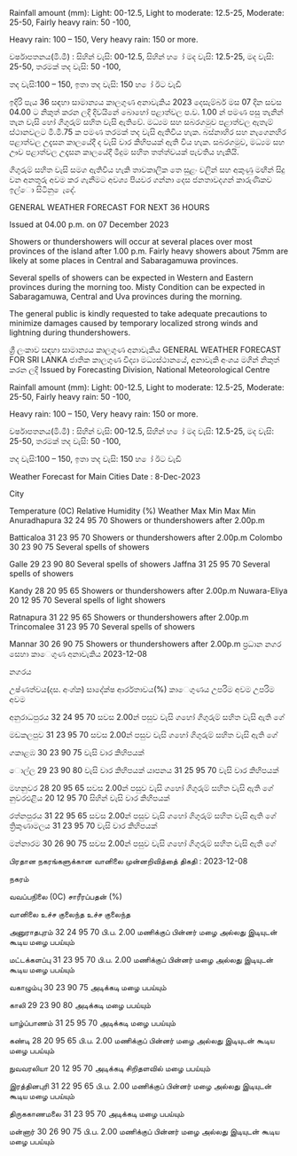 Rainfall amount (mm): Light: 00-12.5, Light to moderate: 12.5-25, Moderate: 25-50, Fairly heavy rain: 50 -100,

Heavy rain: 100 – 150, Very heavy rain: 150 or more.

වර්ෂාපතනය(මි.මී) : සිහින් වැසි: 00-12.5, සිහින් හ ෝ මද වැසි: 12.5-25, මද වැසි: 25-50, තරමක් තද වැසි: 50 -100,

තද වැසි:100 – 150, ඉතා තද වැසි: 150 හ ෝ ඊට වැඩි

ඉදිරි පැය 36 සඳහා සාමාන්‍යය කාලගුණ අනාවැකිය 2023 දෙසැම්බර් මස 07 දින සවස 04.00 ට නිකුත් කරන ලදි දිවයිනේ බොහෝ පළාත්වල ප.ව. 1.00 න් පමණ පසු තැනින් තැන වැසි හෝ ගිගුරුම් සහිත වැසි ඇතිවේ. මධ්‍යම සහ සබරගමුව පළාත්වල ඇතැම් ස්ථානවලට මි.මී.75 ක පමණ තරමක් තද වැසි ඇතිවිය හැක. බස්නාහිර සහ නැගෙනහිර පළාත්වල උදැසන කාලයේදී ද වැසි වාර කිහිපයක් ඇති විය හැක. සබරගමුව, මධ්‍යම සහ ඌව පළාත්වල උදෑසන කාලයේදී මීදුම සහිත තත්ත්වයක් පැවතිය හැකියි.

ගිගුරුම් සහිත වැසි සමග ඇතිවිය හැකි තාවකාලික තෙ සුළං වලින් සහ අකුණු මඟින් සිදු වන අනතුරු අවම කර ගැනීමට අවශ්‍ය පියවර ගන්නා දෙස ජනතාවදගන් කාරුණිකව ඉල්ො සිටිනු ෙැදේ.

GENERAL WEATHER FORECAST FOR NEXT 36 HOURS

Issued at 04.00 p.m. on 07 December 2023

Showers or thundershowers will occur at several places over most provinces of the island after 1.00 p.m. Fairly heavy showers about 75mm are likely at some places in Central and Sabaragamuwa provinces.

Several spells of showers can be expected in Western and Eastern provinces during the morning too. Misty Condition can be expected in Sabaragamuwa, Central and Uva provinces during the morning.

The general public is kindly requested to take adequate precautions to minimize damages caused by temporary localized strong winds and lightning during thundershowers.

ශ්‍රී ලංකාව සඳහා සාමාන්‍යය කාලගුණ අනාවැකිය GENERAL WEATHER FORECAST FOR SRI LANKA ජාතික කාලගුණ විද්‍යා මධ්‍යස්ථානයේ, අනාවැකි අංශය මගින් නිකුත් කරන ලදි Issued by Forecasting Division, National Meteorological Centre

Rainfall amount (mm): Light: 00-12.5, Light to moderate: 12.5-25, Moderate: 25-50, Fairly heavy rain: 50 -100,

Heavy rain: 100 – 150, Very heavy rain: 150 or more.

වර්ෂාපතනය(මි.මී) : සිහින් වැසි: 00-12.5, සිහින් හ ෝ මද වැසි: 12.5-25, මද වැසි: 25-50, තරමක් තද වැසි: 50 -100,

තද වැසි:100 – 150, ඉතා තද වැසි: 150 හ ෝ ඊට වැඩි

Weather Forecast for Main Cities Date : 8-Dec-2023

City

Temperature (0C) Relative Humidity (%) Weather Max Min Max Min Anuradhapura 32 24 95 70 Showers or thundershowers after 2.00p.m

Batticaloa 31 23 95 70 Showers or thundershowers after 2.00p.m Colombo 30 23 90 75 Several spells of showers

Galle 29 23 90 80 Several spells of showers Jaffna 31 25 95 70 Several spells of showers

Kandy 28 20 95 65 Showers or thundershowers after 2.00p.m Nuwara-Eliya 20 12 95 70 Several spells of light showers

Ratnapura 31 22 95 65 Showers or thundershowers after 2.00p.m Trincomalee 31 23 95 70 Several spells of showers

Mannar 30 26 90 75 Showers or thundershowers after 2.00p.m ප්‍රධාන නගර සෙහා කාෙගුණ අනාවැකිය 2023-12-08

නගරය

උෂ්ණත්වය(දස. අංශ්‍ක) සාදේක්ෂ ආර්රතාවය(%) කාෙගුණය උපරිම අවම උපරිම අවම

අනුරාධපුරය 32 24 95 70 සවස 2.00න් පසුව වැසි ගහෝ ගිගුරුම් සහිත වැසි ඇති ගේ

මඩකලපුව 31 23 95 70 සවස 2.00න් පසුව වැසි ගහෝ ගිගුරුම් සහිත වැසි ඇති ගේ

ගකාළඹ 30 23 90 75 වැසි වාර කිහිපයක්

ොල්ල 29 23 90 80 වැසි වාර කිහිපයක් යාපනය 31 25 95 70 වැසි වාර කිහිපයක්

මහනුවර 28 20 95 65 සවස 2.00න් පසුව වැසි ගහෝ ගිගුරුම් සහිත වැසි ඇති ගේ නුවරඑළිය 20 12 95 70 සිහින් වැසි වාර කිහිපයක්

රත්නපුරය 31 22 95 65 සවස 2.00න් පසුව වැසි ගහෝ ගිගුරුම් සහිත වැසි ඇති ගේ ත්‍රිකුණාමලය 31 23 95 70 වැසි වාර කිහිපයක්

මන්නාරම 30 26 90 75 සවස 2.00න් පසුව වැසි ගහෝ ගිගුරුම් සහිත වැසි ඇති ගේ

பிரதான நகரங்களுக்கான வானிலை முன்னறிவித்தை் திகதி : 2023-12-08

நகரம்

வவப்பநிலை (0C) சாரீரப்பதன் (%)

வானிலை உச்ச குலைந்த உச்ச குலைந்த

அனுராதபுரம் 32 24 95 70 பி.ப. 2.00 மணிக்குப் பின்னர் மழை அல்லது இடியுடன் கூடிய மழை பபய்யும்

மட்டக்களப்பு 31 23 95 70 பி.ப. 2.00 மணிக்குப் பின்னர் மழை அல்லது இடியுடன் கூடிய மழை பபய்யும்

வகாழும்பு 30 23 90 75 அடிக்கடி மழை பபய்யும்

காலி 29 23 90 80 அடிக்கடி மழை பபய்யும்

யாழ்ப்பாணம் 31 25 95 70 அடிக்கடி மழை பபய்யும்

கண்டி 28 20 95 65 பி.ப. 2.00 மணிக்குப் பின்னர் மழை அல்லது இடியுடன் கூடிய மழை பபய்யும்

நுவவரலியா 20 12 95 70 அடிக்கடி சிறிதளவில் மழை பபய்யும்

இரத்தினபுரி 31 22 95 65 பி.ப. 2.00 மணிக்குப் பின்னர் மழை அல்லது இடியுடன் கூடிய மழை பபய்யும்

திருககாணமலை 31 23 95 70 அடிக்கடி மழை பபய்யும்

மன்னார் 30 26 90 75 பி.ப. 2.00 மணிக்குப் பின்னர் மழை அல்லது இடியுடன் கூடிய மழை பபய்யும்